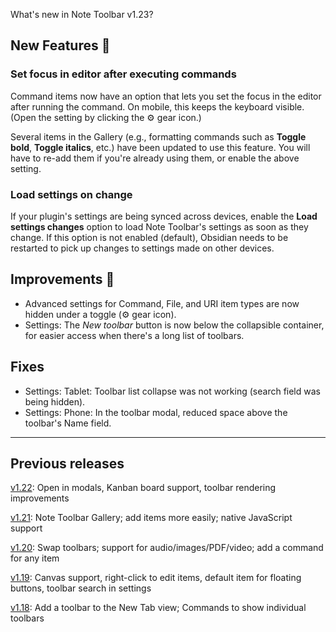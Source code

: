 What's new in Note Toolbar v1.23?

## New Features 🎉

### Set focus in editor after executing commands

Command items now have an option that lets you set the focus in the editor after running the command. On mobile, this keeps the keyboard visible. (Open the setting by clicking the ⚙️ gear icon.)

Several items in the Gallery (e.g., formatting commands such as **Toggle bold**, **Toggle italics**, etc.) have been updated to use this feature. You will have to re-add them if you're already using them, or enable the above setting.

### Load settings on change

If your plugin's settings are being synced across devices, enable the **Load settings changes** option to load Note Toolbar's settings as soon as they change. If this option is not enabled (default), Obsidian needs to be restarted to pick up changes to settings made on other devices. 

## Improvements 🚀

- Advanced settings for Command, File, and URI item types are now hidden under a toggle (⚙️ gear icon).
- Settings: The _New toolbar_ button is now below the collapsible container, for easier access when there's a long list of toolbars.

## Fixes

- Settings: Tablet: Toolbar list collapse was not working (search field was being hidden).
- Settings: Phone: In the toolbar modal, reduced space above the toolbar's Name field.

---

## Previous releases

[v1.22](https://github.com/chrisgurney/obsidian-note-toolbar/blob/master/docs/releases/en/1.22.md): Open in modals, Kanban board support, toolbar rendering improvements

[v1.21](https://github.com/chrisgurney/obsidian-note-toolbar/releases/tag/1.21.1): Note Toolbar Gallery; add items more easily; native JavaScript support 

[v1.20](https://github.com/chrisgurney/obsidian-note-toolbar/releases/tag/1.20.0): Swap toolbars; support for audio/images/PDF/video; add a command for any item

[v1.19](https://github.com/chrisgurney/obsidian-note-toolbar/releases/tag/1.19.1): Canvas support, right-click to edit items, default item for floating buttons, toolbar search in settings

[v1.18](https://github.com/chrisgurney/obsidian-note-toolbar/releases/tag/1.18.1): Add a toolbar to the New Tab view; Commands to show individual toolbars
